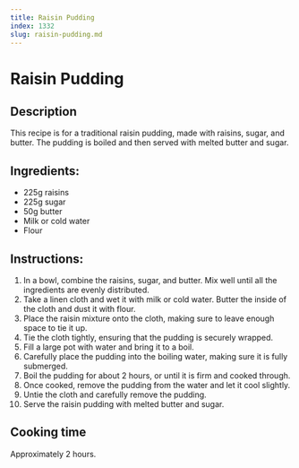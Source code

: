 ```yaml
---
title: Raisin Pudding
index: 1332
slug: raisin-pudding.md
---
```


# Raisin Pudding

## Description
This recipe is for a traditional raisin pudding, made with raisins, sugar, and butter. The pudding is boiled and then served with melted butter and sugar.

## Ingredients:
- 225g raisins
- 225g sugar
- 50g butter
- Milk or cold water
- Flour

## Instructions:
1. In a bowl, combine the raisins, sugar, and butter. Mix well until all the ingredients are evenly distributed.
2. Take a linen cloth and wet it with milk or cold water. Butter the inside of the cloth and dust it with flour.
3. Place the raisin mixture onto the cloth, making sure to leave enough space to tie it up.
4. Tie the cloth tightly, ensuring that the pudding is securely wrapped.
5. Fill a large pot with water and bring it to a boil.
6. Carefully place the pudding into the boiling water, making sure it is fully submerged.
7. Boil the pudding for about 2 hours, or until it is firm and cooked through.
8. Once cooked, remove the pudding from the water and let it cool slightly.
9. Untie the cloth and carefully remove the pudding.
10. Serve the raisin pudding with melted butter and sugar.

## Cooking time
Approximately 2 hours.